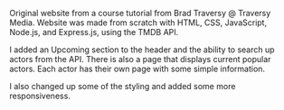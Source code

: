 Original website from a course tutorial from Brad Traversy @ Traversy Media. Website was made from scratch with HTML, CSS, JavaScript, Node.js, and Express.js, using the TMDB API.

I added an Upcoming section to the header and the ability to search up actors from the API. There is also a page that displays current popular actors. Each actor has their own page with some simple information.

I also changed up some of the styling and added some more responsiveness.
